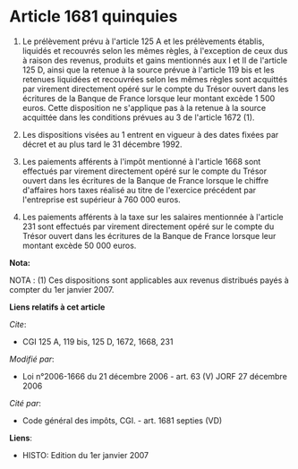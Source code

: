 # Article 1681 quinquies

1. Le prélèvement prévu à l'article 125 A et les prélèvements établis, liquidés et recouvrés selon les mêmes règles, à
l'exception de ceux dus à raison des revenus, produits et gains mentionnés aux I et II de l'article 125 D, ainsi que la
retenue à la source prévue à l'article 119 bis et les retenues liquidées et recouvrées selon les mêmes règles sont acquittés
par virement directement opéré sur le compte du Trésor ouvert dans les écritures de la Banque de France lorsque leur montant
excède 1 500 euros. Cette disposition ne s'applique pas à la retenue à la source acquittée dans les conditions prévues au 3
de l'article 1672 (1).

2. Les dispositions visées au 1 entrent en vigueur à des dates fixées par décret et au plus tard le 31 décembre 1992.

3. Les paiements afférents à l'impôt mentionné à l'article 1668 sont effectués par virement directement opéré sur le compte
du Trésor ouvert dans les écritures de la Banque de France lorsque le chiffre d'affaires hors taxes réalisé au titre de
l'exercice précédent par l'entreprise est supérieur à 760 000 euros.

4. Les paiements afférents à la taxe sur les salaires mentionnée à l'article 231 sont effectués par virement directement
opéré sur le compte du Trésor ouvert dans les écritures de la Banque de France lorsque leur montant excède 50 000 euros.

**Nota:**

NOTA : (1) Ces dispositions sont applicables aux revenus distribués payés à compter du 1er janvier 2007.

**Liens relatifs à cet article**

_Cite_:

  - CGI 125 A, 119 bis, 125 D, 1672, 1668, 231

_Modifié par_:

  - Loi n°2006-1666 du 21 décembre 2006 - art. 63 (V) JORF 27 décembre 2006

_Cité par_:

  - Code général des impôts, CGI. - art. 1681 septies (VD)

**Liens**:

  - HISTO: Edition du 1er janvier 2007
